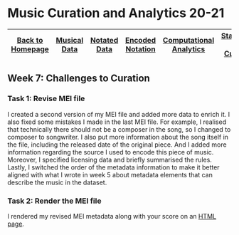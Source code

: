 # Music Curation and Analytics 20-21

| [Back to Homepage](https://github.com/chenjcharlotte/MCA-2020/blob/master/README.md) | [Musical Data](https://github.com/chenjcharlotte/MCA-2020/blob/master/weeklyTasks/week1.md) | [Notated Data](https://github.com/chenjcharlotte/MCA-2020/blob/master/weeklyTasks/week2.md) | [Encoded Notation](https://github.com/chenjcharlotte/MCA-2020/blob/master/weeklyTasks/week3.md) | [Computational Analytics](https://github.com/chenjcharlotte/MCA-2020/blob/master/weeklyTasks/week4.md) | [Standards in Curation](https://github.com/chenjcharlotte/MCA-2020/blob/master/weeklyTasks/week5.md) |[Challenges to Curation](https://github.com/chenjcharlotte/MCA-2020/blob/master/weeklyTasks/week7.md)|
|---|---|---|---|---|---|---|


## Week 7: Challenges to Curation

### Task 1: Revise MEI file

I created a second version of my MEI file and added more data to enrich it. I also fixed some mistakes I made in the last MEI file. For example, I realised that technically there should not be a composer in the song, so I changed to composer to songwriter. I also put more information about the song itself in the file, including the released date of the original piece. And I added more information regarding the source I used to encode this piece of music. Moreover, I specified licensing data and briefly summarised the rules. Lastly, I switched the order of the metadata information to make it better aligned with what I wrote in week 5 about metadata elements that can describe the music in the dataset. 

### Task 2: Render the MEI file 

I rendered my revised MEI metadata along with your score on an [HTML page](https://chenjcharlotte.github.io/MCA-2020/myMetaWeek7.html). 
